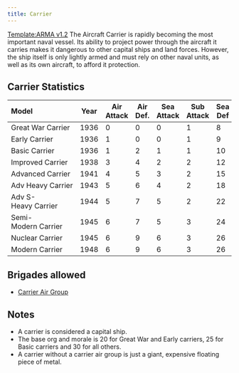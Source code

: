 ```yaml
---
title: Carrier
---
```


[Template:ARMA v1.2](/wiki/index.php?title=Template:ARMA_v1.2&action=edit&redlink=1 "Template:ARMA v1.2 (page does not exist)") The Aircraft Carrier is rapidly becoming the most important naval vessel. Its ability to project power through the aircraft it carries makes it dangerous to other capital ships and land forces. However, the ship itself is only lightly armed and must rely on other naval units, as well as its own aircraft, to afford it protection.

## Carrier Statistics

| Model               | Year | Air Attack | Air Def. | Sea Attack | Sub Attack | Sea Def | Shore Bombard | Distance | Visi-bility | Surface Detect | Sub Detect | Air Detect | Cost | Build-time | Man-power | Max Speed | Supply Cons. | Fuel Cons. | Range |
| :------------------ | ---- | ---------- | -------- | ---------- | ---------- | ------- | ------------- | -------- | ----------- | -------------- | ---------- | ---------- | ---- | ---------- | --------- | --------- | ------------ | ---------- | ----- |
| Great War Carrier   | 1936 | 0          | 0        | 0          | 1          | 8       | 0             | 0.05     | 100         | 1              | 1          | 2          | 5.0  | 547        | 1.0       | 18        | 0.90         | 1.00       | 2000  |
| Early Carrier       | 1936 | 1          | 0        | 0          | 1          | 9       | 0             | 0.05     | 100         | 1              | 1          | 2          | 5.0  | 650        | 1.0       | 18        | 1.10         | 1.00       | 2500  |
| Basic Carrier       | 1936 | 1          | 2        | 1          | 1          | 10      | 0             | 0.05     | 100         | 1              | 1          | 2          | 6.0  | 730        | 2.0       | 22        | 1.30         | 1.00       | 3000  |
| Improved Carrier    | 1938 | 3          | 4        | 2          | 2          | 12      | 1             | 0.05     | 100         | 1              | 1          | 2          | 7.0  | 730        | 2.0       | 28        | 1.50         | 1.00       | 3500  |
| Advanced Carrier    | 1941 | 4          | 5        | 3          | 2          | 15      | 1             | 0.05     | 100         | 1              | 1          | 3          | 8.0  | 730        | 2.0       | 30        | 1.70         | 1.00       | 4000  |
| Adv Heavy Carrier   | 1943 | 5          | 6        | 4          | 2          | 18      | 1             | 0.05     | 100         | 1              | 1          | 4          | 10.0 | 810        | 3.0       | 30        | 2.00         | 1.50       | 4000  |
| Adv S-Heavy Carrier | 1944 | 5          | 7        | 5          | 2          | 22      | 1             | 0.05     | 100         | 1              | 1          | 4          | 11.0 | 920        | 3.0       | 30        | 2.30         | 2.00       | 4000  |
| Semi-Modern Carrier | 1945 | 6          | 7        | 5          | 3          | 24      | 2             | 0.05     | 100         | 1              | 1          | 5          | 12.0 | 920        | 3.0       | 32        | 2.50         | 2.00       | 4500  |
| Nuclear Carrier     | 1945 | 6          | 9        | 6          | 3          | 26      | 2             | 0.05     | 100         | 1              | 1          | 5          | 14.0 | 950        | 3.0       | 34        | 3.50         | 0.00       | 8000  |
| Modern Carrier      | 1948 | 6          | 9        | 6          | 3          | 26      | 2             | 0.05     | 100         | 1              | 1          | 5          | 13.0 | 930        | 3.0       | 34        | 2.50         | 2.00       | 4500  |

## Brigades allowed

- [Carrier Air Group](/wiki/Carrier_Air_Group "Carrier Air Group")

## Notes

- A carrier is considered a capital ship.
- The base org and morale is 20 for Great War and Early carriers, 25 for Basic carriers and 30 for all others.
- A carrier without a carrier air group is just a giant, expensive floating piece of metal.
